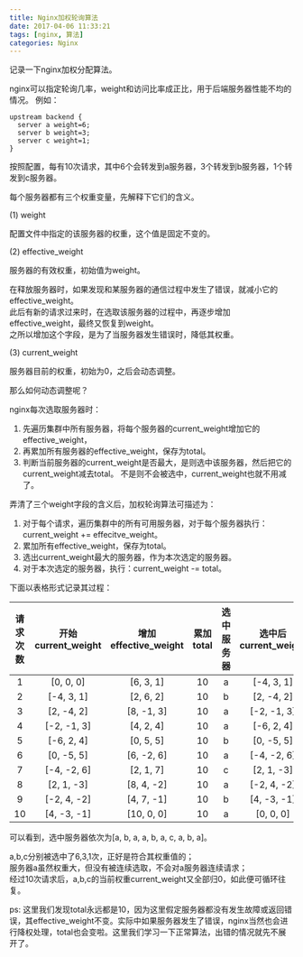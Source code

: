 ```yaml
---
title: Nginx加权轮询算法
date: 2017-04-06 11:33:21
tags: [nginx, 算法]
categories: Nginx
---
```


记录一下nginx加权分配算法。

nginx可以指定轮询几率，weight和访问比率成正比，用于后端服务器性能不均的情况。
例如：
```
upstream backend {
  server a weight=6;
  server b weight=3;
  server c weight=1;
}
```
按照配置，每有10次请求，其中6个会转发到a服务器，3个转发到b服务器，1个转发到c服务器。

每个服务器都有三个权重变量，先解释下它们的含义。

(1) weight

配置文件中指定的该服务器的权重，这个值是固定不变的。

(2) effective_weight

服务器的有效权重，初始值为weight。

在释放服务器时，如果发现和某服务器的通信过程中发生了错误，就减小它的effective_weight。  
此后有新的请求过来时，在选取该服务器的过程中，再逐步增加effective_weight，最终又恢复到weight。  
之所以增加这个字段，是为了当服务器发生错误时，降低其权重。

(3) current_weight  

服务器目前的权重，初始为0，之后会动态调整。

那么如何动态调整呢？  

nginx每次选取服务器时：
1. 先遍历集群中所有服务器，将每个服务器的current_weight增加它的effective_weight，
2. 再累加所有服务器的effective_weight，保存为total。
3. 判断当前服务器的current_weight是否最大，是则选中该服务器，然后把它的current_weight减去total。
不是则不会被选中，current_weight也就不用减了。

弄清了三个weight字段的含义后，加权轮询算法可描述为：
1. 对于每个请求，遍历集群中的所有可用服务器，对于每个服务器执行：
    current_weight += effecitve_weight。
2. 累加所有effective_weight，保存为total。
3. 选出current_weight最大的服务器，作为本次选定的服务器。
4. 对于本次选定的服务器，执行：current_weight -= total。

下面以表格形式记录其过程：

| 请求次数 | 开始current_weight | 增加effective_weight | 累加total | 选中服务器 | 选中后current_weight  |
|:-------:|:------------------:|:-------------------:|:---------:|:----------:|:--------------------:|
| 1 | [0, 0, 0] | [6, 3, 1] | 10 | a | [-4, 3, 1] |
| 2 | [-4, 3, 1] | [2, 6, 2] | 10 | b | [2, -4, 2] |
| 3 | [2, -4, 2] | [8, -1, 3] | 10 | a | [-2, -1, 3] |
| 4 | [-2, -1, 3] | [4, 2, 4] | 10 | a | [-6, 2, 4] |
| 5 | [-6, 2, 4] | [0, 5, 5] | 10 | b | [0, -5, 5] |
| 6 | [0, -5, 5] | [6, -2, 6] | 10 | a | [-4, -2, 6] |
| 7 | [-4, -2, 6] | [2, 1, 7] | 10 | c | [2, 1, -3] |
| 8 | [2, 1, -3] | [8, 4, -2] | 10 | a | [-2, 4, -2] |
| 9 | [-2, 4, -2] | [4, 7, -1] | 10 | b | [4, -3, -1] |
| 10 | [4, -3, -1] | [10, 0, 0] | 10 | a | [0, 0, 0] |


可以看到，选中服务器依次为[a, b, a, a, b, a, c, a, b, a]。

a,b,c分别被选中了6,3,1次，正好是符合其权重值的；  
服务器a虽然权重大，但没有被连续选取，不会对a服务器连续请求；  
经过10次请求后，a,b,c的当前权重current_weight又全部归0，如此便可循环往复。

ps: 这里我们发现total永远都是10，因为这里假定服务器都没有发生故障或返回错误，其effective_weight不变。实际中如果服务器发生了错误，nginx当然也会进行降权处理，total也会变啦。这里我们学习一下正常算法，出错的情况就先不展开了。

